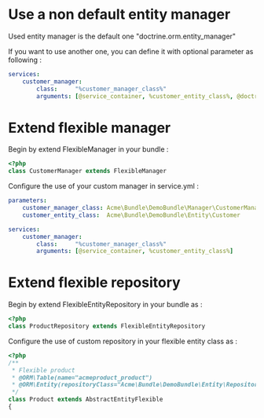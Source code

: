 Use a non default entity manager
================================

Used entity manager is the default one "doctrine.orm.entity_manager"

If you want to use another one, you can define it with optional parameter as following :

```yaml
services:
    customer_manager:
        class:     "%customer_manager_class%"
        arguments: [@service_container, %customer_entity_class%, @doctrine.orm.non_default_entity_manager]
```

Extend flexible manager
=======================

Begin by extend FlexibleManager in your bundle :

```php
<?php
class CustomerManager extends FlexibleManager
```

Configure the use of your custom manager in service.yml :
```yaml
parameters:
    customer_manager_class: Acme\Bundle\DemoBundle\Manager\CustomerManager
    customer_entity_class:  Acme\Bundle\DemoBundle\Entity\Customer

services:
    customer_manager:
        class:     "%customer_manager_class%"
        arguments: [@service_container, %customer_entity_class%]
```

Extend flexible repository
==========================

Begin by extend FlexibleEntityRepository in your bundle as :

```php
<?php
class ProductRepository extends FlexibleEntityRepository
```

Configure the use of custom repository in your flexible entity class as :

```php
<?php
/**
 * Flexible product
 * @ORM\Table(name="acmeproduct_product")
 * @ORM\Entity(repositoryClass="Acme\Bundle\DemoBundle\Entity\Repository\ProductRepository")
 */
class Product extends AbstractEntityFlexible
{
```
